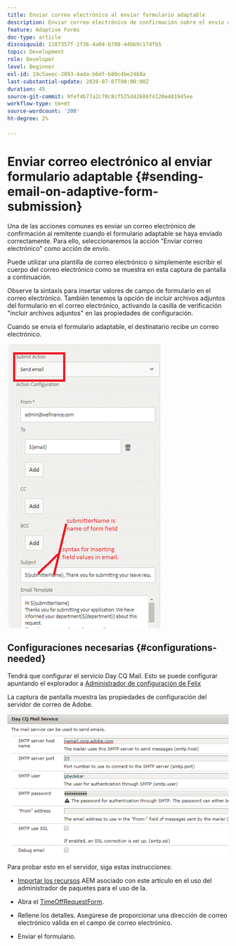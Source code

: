 ```yaml
---
title: Enviar correo electrónico al enviar formulario adaptable
description: Enviar correo electrónico de confirmación sobre el envío de formularios adaptables mediante el componente Enviar correo electrónico
feature: Adaptive Forms
doc-type: article
discoiquuid: 1187357f-2f36-4a04-b708-44bb9c174fb5
topic: Development
role: Developer
level: Beginner
exl-id: 19c5aeec-2893-4ada-b6df-b80c4be2468a
last-substantial-update: 2020-07-07T00:00:00Z
duration: 45
source-git-commit: 9fef4b77a2c70c8cf525d42686f4120e481945ee
workflow-type: tm+mt
source-wordcount: '200'
ht-degree: 2%

---
```


# Enviar correo electrónico al enviar formulario adaptable {#sending-email-on-adaptive-form-submission}

Una de las acciones comunes es enviar un correo electrónico de confirmación al remitente cuando el formulario adaptable se haya enviado correctamente. Para ello, seleccionaremos la acción &quot;Enviar correo electrónico&quot; como acción de envío.

Puede utilizar una plantilla de correo electrónico o simplemente escribir el cuerpo del correo electrónico como se muestra en esta captura de pantalla a continuación.

Observe la sintaxis para insertar valores de campo de formulario en el correo electrónico. También tenemos la opción de incluir archivos adjuntos del formulario en el correo electrónico, activando la casilla de verificación &quot;incluir archivos adjuntos&quot; en las propiedades de configuración.

Cuando se envía el formulario adaptable, el destinatario recibe un correo electrónico.

![SendEmail](assets/sendemailaction.gif)

## Configuraciones necesarias {#configurations-needed}

Tendrá que configurar el servicio Day CQ Mail. Esto se puede configurar apuntando el explorador a [Administrador de configuración de Felix](http://localhost:4502/system/console/configMgr)

La captura de pantalla muestra las propiedades de configuración del servidor de correo de Adobe.

![mailservice](assets/mailservice.png)

Para probar esto en el servidor, siga estas instrucciones:

* [Importar los recursos](assets/timeoffrequest.zip) AEM asociado con este artículo en el uso del administrador de paquetes para el uso de la.

* Abra el [TimeOffRequestForm](http://localhost:4502/content/dam/formsanddocuments/helpx/timeoffrequestform/jcr:content?wcmmode=disabled).

* Rellene los detalles. Asegúrese de proporcionar una dirección de correo electrónico válida en el campo de correo electrónico.

* Enviar el formulario.
